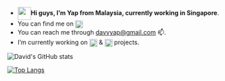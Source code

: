 - <img src="https://c.tenor.com/z2xJqhCpneIAAAAM/wave-hand.gif" width="30" height="30" align="center" />**Hi guys, I’m Yap from Malaysia, currently working in Singapore**.
- You can find me on <a href="https://www.linkedin.com/in/davidyap07" target="_blank"/> <img src="https://img.shields.io/badge/LinkedIn-0077B5?style=for-the-badge&logo=linkedin&logoColor=white" height="18" align="center"></a>
- You can reach me through davvyap@gmail.com 📫.
- I’m currently working on <img src="https://img.shields.io/badge/Python-FFD43B?style=for-the-badge&logo=python&logoColor=blue" height="18" align="center"> & <img src="https://img.shields.io/badge/JavaScript-323330?style=for-the-badge&logo=javascript&logoColor=F7DF1E" height="18" align="center"> projects.

![David's GitHub stats](https://github-readme-stats.vercel.app/api?username=davvyap&show_icons=true&theme=dark)

[![Top Langs](https://github-readme-stats.vercel.app/api/top-langs/?username=davvyap&layout=compact&theme=dark&show_icons=true)](https://github.com/anuraghazra/github-readme-stats)
<!---
davvYap/davvYap is a ✨ special ✨ repository because its `README.md` (this file) appears on your GitHub profile.
You can click the Preview link to take a look at your changes.
--->
